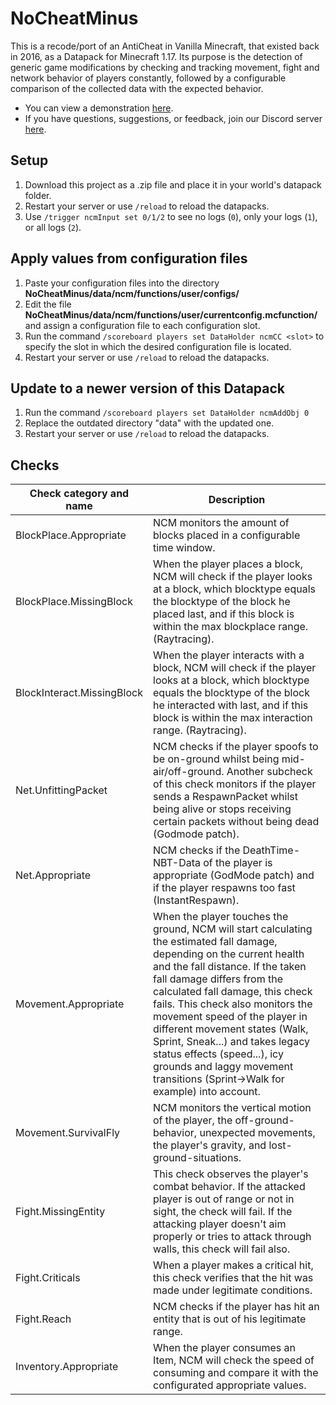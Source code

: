 # NoCheatMinus
 This is a recode/port of an AntiCheat in Vanilla Minecraft, that existed back in 2016,  as a Datapack for Minecraft 1.17. Its purpose is the detection of generic game modifications by checking and tracking movement, fight and network behavior of players constantly, followed by a configurable comparison of the collected data with the expected behavior.
 - You can view a demonstration [here](https://www.youtube.com/watch?v=2KCD2lIC0bc).
 - If you have questions, suggestions, or feedback, join our Discord server [here](https://discord.gg/n7yT4MnbmR).

## Setup
1. Download this project as a .zip file and place it in your world's datapack folder.
2. Restart your server or use `/reload` to reload the datapacks.
3. Use `/trigger ncmInput set 0/1/2` to see no logs (`0`), only your logs (`1`), or all logs (`2`).

## Apply values from configuration files
1. Paste your configuration files into the directory **NoCheatMinus/data/ncm/functions/user/configs/**
2. Edit the file **NoCheatMinus/data/ncm/functions/user/currentconfig.mcfunction/** and assign a configuration file to each configuration slot.
3. Run the command `/scoreboard players set DataHolder ncmCC <slot>` to specify the slot in which the desired configuration file is located.
4. Restart your server or use `/reload` to reload the datapacks.

## Update to a newer version of this Datapack
1. Run the command `/scoreboard players set DataHolder ncmAddObj 0`
2. Replace the outdated directory "data" with the updated one.
3. Restart your server or use `/reload` to reload the datapacks.

## Checks
| Check category and name | Description |
| ----------------------- | ----------- |
| BlockPlace.Appropriate | NCM monitors the amount of blocks placed in a configurable time window. |
| BlockPlace.MissingBlock | When the player places a block, NCM will check if the player looks at a block, which blocktype equals the blocktype of the block he placed last, and if this block is within the max blockplace range. (Raytracing). |
| BlockInteract.MissingBlock | When the player interacts with a block, NCM will check if the player looks at a block, which blocktype equals the blocktype of the block he interacted with last, and if this block is within the max interaction range. (Raytracing). |
| Net.UnfittingPacket | NCM checks if the player spoofs to be on-ground whilst being mid-air/off-ground. Another subcheck of this check monitors if the player sends a RespawnPacket whilst being alive or stops receiving certain packets without being dead (Godmode patch). |
| Net.Appropriate | NCM checks if the DeathTime-NBT-Data of the player is appropriate (GodMode patch) and if the player respawns too fast (InstantRespawn). |
| Movement.Appropriate | When the player touches the ground, NCM will start calculating the estimated fall damage, depending on the current health and the fall distance. If the taken fall damage differs from the calculated fall damage, this check fails. This check also monitors the movement speed of the player in different movement states (Walk, Sprint, Sneak...) and takes legacy status effects (speed...), icy grounds and laggy movement transitions (Sprint->Walk for example) into account. |
| Movement.SurvivalFly | NCM monitors the vertical motion of the player, the off-ground-behavior, unexpected movements, the player's gravity, and lost-ground-situations. |
| Fight.MissingEntity | This check observes the player's combat behavior. If the attacked player is out of range or not in sight, the check will fail. If the attacking player doesn't aim properly or tries to attack through walls, this check will fail also. |
| Fight.Criticals | When a player makes a critical hit, this check verifies that the hit was made under legitimate conditions. |
| Fight.Reach | NCM checks if the player has hit an entity that is out of his legitimate range. |
| Inventory.Appropriate | When the player consumes an Item, NCM will check the speed of consuming and compare it with the configurated appropriate values. |
